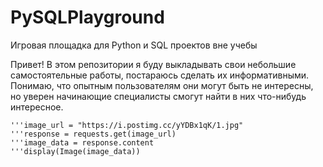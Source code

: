 # PySQLPlayground
Игровая площадка для Python и SQL проектов вне учебы

Привет! В этом репозитории я буду выкладывать свои небольшие самостоятельные работы, постараюсь сделать их информативными. Понимаю, что опытным пользователям они могут быть не интересны, но уверен начинающие специалисты смогут найти в них что-нибудь интересное.



    '''image_url = "https://i.postimg.cc/yYDBx1qK/1.jpg"
    '''response = requests.get(image_url)
    '''image_data = response.content
    '''display(Image(image_data))
